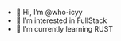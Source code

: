 - 👋 Hi, I’m @who-icyy
- 👀 I’m interested in FullStack
- 🌱 I’m currently learning RUST
<!---
who-icyy/who-icyy is a ✨ special ✨ repository because its `README.md` (this file) appears on your GitHub profile.
You can click the Preview link to take a look at your changes.
--->
